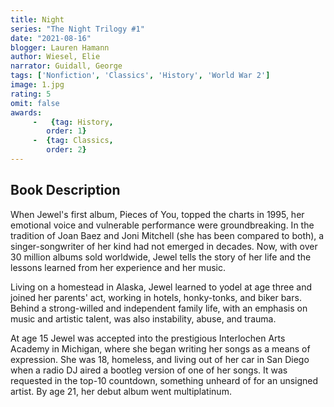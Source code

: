```yaml
---
title: Night
series: "The Night Trilogy #1"
date: "2021-08-16"
blogger: Lauren Hamann
author: Wiesel, Elie
narrator: Guidall, George
tags: ['Nonfiction', 'Classics', 'History', 'World War 2']
image: 1.jpg
rating: 5
omit: false
awards:
     -   {tag: History,
        order: 1}
     -  {tag: Classics,
        order: 2}
---
```


## Book Description
When Jewel's first album, Pieces of You, topped the charts in 1995, her emotional voice and vulnerable performance were groundbreaking. In the tradition of Joan Baez and Joni Mitchell (she has been compared to both), a singer-songwriter of her kind had not emerged in decades. Now, with over 30 million albums sold worldwide, Jewel tells the story of her life and the lessons learned from her experience and her music.

Living on a homestead in Alaska, Jewel learned to yodel at age three and joined her parents' act, working in hotels, honky-tonks, and biker bars. Behind a strong-willed and independent family life, with an emphasis on music and artistic talent, was also instability, abuse, and trauma.

At age 15 Jewel was accepted into the prestigious Interlochen Arts Academy in Michigan, where she began writing her songs as a means of expression. She was 18, homeless, and living out of her car in San Diego when a radio DJ aired a bootleg version of one of her songs. It was requested in the top-10 countdown, something unheard of for an unsigned artist. By age 21, her debut album went multiplatinum.